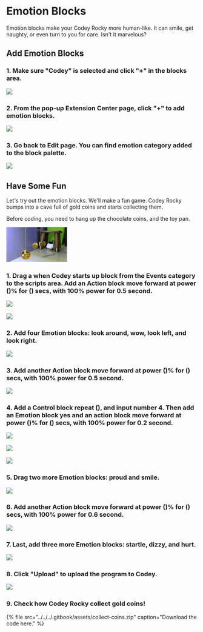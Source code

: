 # Emotion Blocks

Emotion blocks make your Codey Rocky more human-like. It can smile, get naughty, or even turn to you for care. Isn't it marvelous?

## Add Emotion Blocks

### 1. Make sure "Codey" is selected and click "+" in the blocks area.

![](http://docs.makeblock.com/codeyrocky/en/tutorials/emotion-blocks-1.png)

### 2. From the pop-up Extension Center page, click "+" to add emotion blocks.

![](http://docs.makeblock.com/codeyrocky/en/tutorials/emotion-blocks-2.png)

### 3. Go back to Edit page. You can find emotion category added to the block palette.

![](http://docs.makeblock.com/codeyrocky/en/tutorials/emotion-blocks-3.png)

## Have Some Fun

Let's try out the emotion blocks. We'll make a fun game. Codey Rocky bumps into a cave full of gold coins and starts collecting them.

Before coding, you need to hang up the chocolate coins, and the toy pan.

![](../../../.gitbook/assets/codey.gif)

### 1. Drag a when Codey starts up block from the Events category to the scripts area. Add an Action block move forward at power \(\)% for \(\) secs, with 100% power for 0.5 second.

![](http://docs.makeblock.com/codeyrocky/en/tutorials/emotion-blocks-4.png)

![](http://docs.makeblock.com/codeyrocky/en/tutorials/emotion-blocks-5.png)

### 2. Add four Emotion blocks: look around, wow, look left, and look right.

![](http://docs.makeblock.com/codeyrocky/en/tutorials/emotion-blocks-6.png)

### 3. Add another Action block move forward at power \(\)% for \(\) secs, with 100% power for 0.5 second.

![](http://docs.makeblock.com/codeyrocky/en/tutorials/emotion-blocks-7.png)

### 4. Add a Control block repeat \(\), and input number 4. Then add an Emotion block yes and an action block move forward at power \(\)% for \(\) secs, with 100% power for 0.2 second.

![](http://docs.makeblock.com/codeyrocky/en/tutorials/emotion-blocks-8.png)

![](http://docs.makeblock.com/codeyrocky/en/tutorials/emotion-blocks-9.png)

![](http://docs.makeblock.com/codeyrocky/en/tutorials/emotion-blocks-10.png)

### 5. Drag two more Emotion blocks: proud and smile.

![](http://docs.makeblock.com/codeyrocky/en/tutorials/emotion-blocks-11.png)

### 6. Add another Action block move forward at power \(\)% for \(\) secs, with 100% power for 0.6 second.

![](http://docs.makeblock.com/codeyrocky/en/tutorials/emotion-blocks-12.png)

### 7. Last, add three more Emotion blocks: startle, dizzy, and hurt.

![](http://docs.makeblock.com/codeyrocky/en/tutorials/emotion-blocks-13.png)

### 8. Click "Upload" to upload the program to Codey.

![](http://docs.makeblock.com/codeyrocky/en/tutorials/2018-12-05-09-51-28.png)

### 9. Check how Codey Rocky collect gold coins!

{% file src="../../../.gitbook/assets/collect-coins.zip" caption="Download the code here." %}

